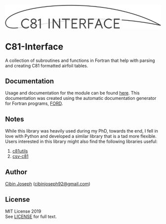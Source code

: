 ![C81-Interface](media/C81-Interface-logo.png)

# C81-Interface
A collection of subroutines and functions in Fortran that help with parsing and creating C81 formatted airfoil tables.

## Documentation
Usage and documentation for the module can be found [here](https://cibinjoseph.github.io/C81-Interface/page/index.html). This documentation was created using the automatic documentation generator for Fortran programs, [FORD](https://github.com/Fortran-FOSS-Programmers/ford).

## Notes
While this library was heavily used during my PhD, towards the end, I fell in love with Python and developed a similar library that is a tad more flexible. Users interested in this library might also find the following libraries useful: 
1. [c81utils](https://github.com/cibinjoseph/c81utils)
2. [csv-c81](https://github.com/cibinjoseph/csv-c81)

## Author
[Cibin Joseph](https://github.com/cibinjoseph) (cibinjoseph92@gmail.com)

## License
MIT License 2019  
See [LICENSE](LICENSE) for full text.
